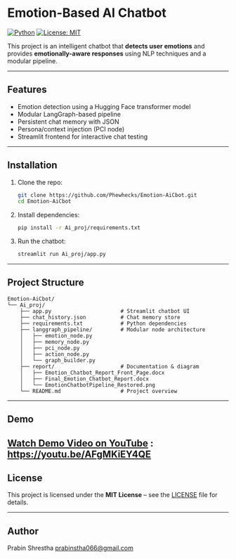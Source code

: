 # Emotion-Based AI Chatbot

[![Python](https://img.shields.io/badge/Python-3.10%2B-blue?logo=python&style=flat-square)](https://www.python.org/)
[![License: MIT](https://img.shields.io/badge/License-MIT-green?style=flat-square)](LICENSE)

This project is an intelligent chatbot that **detects user emotions** and provides **emotionally-aware responses** using NLP techniques and a modular pipeline.

---

## Features

- Emotion detection using a Hugging Face transformer model  
- Modular LangGraph-based pipeline  
- Persistent chat memory with JSON  
- Persona/context injection (PCI node)  
- Streamlit frontend for interactive chat testing  

---

## Installation

1. Clone the repo:
   ```bash
   git clone https://github.com/Phewhecks/Emotion-AiCbot.git
   cd Emotion-AiCbot
   ```
2. Install dependencies:
   ```bash
   pip install -r Ai_proj/requirements.txt
   ```
3. Run the chatbot:
   ```bash
   streamlit run Ai_proj/app.py
   ```

---

## Project Structure

```
Emotion-AiCbot/
└── Ai_proj/
    ├── app.py                      # Streamlit chatbot UI
    ├── chat_history.json           # Chat memory store
    ├── requirements.txt            # Python dependencies
    ├── langgraph_pipeline/         # Modular node architecture
    │   ├── emotion_node.py
    │   ├── memory_node.py
    │   ├── pci_node.py
    │   ├── action_node.py
    │   └── graph_builder.py
    ├── report/                     # Documentation & diagram
    │   ├── Emotion_Chatbot_Report_Front_Page.docx
    │   ├── Final_Emotion_Chatbot_Report.docx
    │   └── EmotionChatbotPipeline_Restored.png
    └── README.md                   # Project overview
```

---

## Demo

[Watch Demo Video on YouTube](https://youtu.be/AFgMKiEY4QE)
: https://youtu.be/AFgMKiEY4QE 
---

## License

This project is licensed under the **MIT License** – see the [LICENSE](LICENSE) file for details.

---

## Author

Prabin Shrestha
prabinstha066@gmail.com